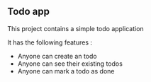 ## Todo app

This project contains a simple todo application

It has the following features :

- Anyone can create an todo
- Anyone can see their existing todos 
- Anyone can mark a todo as done
